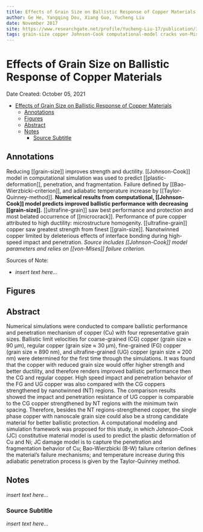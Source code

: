 ```yaml
---
title: Effects of Grain Size on Ballistic Response of Copper Materials
author: Ge He, Yangqing Dou, Xiang Guo, Yucheng Liu
date: November 2017
site: https://www.researchgate.net/profile/Yucheng-Liu-17/publication/322396013_Effects_of_Grain_Size_on_Ballistic_Response_of_Copper_Materials/links/5a5a23130f7e9b5fb3888873/Effects-of-Grain-Size-on-Ballistic-Response-of-Copper-Materials.pdf
tags: grain-size copper Johnson-Cook computational-model cracks von-Mises
---
```

<script type="text/javascript"
        src="https://cdnjs.cloudflare.com/ajax/libs/mathjax/2.7.0/MathJax.js?config=TeX-AMS_CHTML">
</script>
<script type="text/x-mathjax-config">
	MathJax.Ajax.config.path["Extra"] = "https://jmanthony3.github.io/Codes/MathJax/extensions/TeX",
	MathJax.Hub.Config({
		TeX: {
			equationNumbers: {
				autoNumber: "AMS"
			},
			extensions: [
				"[Extra]/Taylor.js",
				"[Extra]/NumericalMethods.js"
			]
		},
		tex2jax: {
			inlineMath: [["$", "$"], ["\\(", "\\)"]],
			blockMath: [["$$", "$$"], ["\\[", "\\]"]],
		},
});
</script>
<!-- %%%%%%%% Document Metadata %%%%%%%% -->
# Effects of Grain Size on Ballistic Response of Copper Materials

Date Created: October 05, 2021

- [Effects of Grain Size on Ballistic Response of Copper Materials](#effects-of-grain-size-on-ballistic-response-of-copper-materials)
	- [Annotations](#annotations)
	- [Figures](#figures)
	- [Abstract](#abstract)
	- [Notes](#notes)
		- [Source Subtitle](#source-subtitle)
<!-- %%%%%%%%%%%%%%%%%%%%%%%%%%%%%% -->





<!-- START WRITING BELOW -->





<!-- %%%%%%%%%%%%%%%%%%%%%%%%%%%%%% -->
## Annotations
Reducing [[grain-size]] improves strength and ductility. [[Johnson-Cook]] model in computational simulation was used to predict [[plastic-deformation]], penetration, and fragmentation. Failure defined by [[Bao-Wierzbicki-criterion]], and adiabatic temperature increase by [[Taylor-Quinney-method]]. **Numerical results from computational, [[Johnson-Cook]] model predicts improved ballistic performance with decreasing [[grain-size]].** [[ultrafine-grain]] saw best performance and protection and most belated occurrence of [[microcrack]]. Performance of pure copper attributed to high ductility: microstructure homogenity. [[ultrafine-grain]] copper saw greatest strength from finest [[grain-size]]. Nanotwinned copper limited by deleterious effects of interface bonding during high-speed impact and penetration.
*Source includes [[Johnson-Cook]] model parameters and relies on [[von-Mises]] failure criterion.*

Sources of Note:
- *insert text here$\dots$*

## Figures

## Abstract
Numerical simulations were conducted to compare ballistic performance and penetration mechanism of copper (Cu) with four representative grain sizes. Ballistic limit velocities for coarse-grained (CG) copper (grain size ≈ 90 μm), regular copper (grain size ≈ 30 μm), fine-grained (FG) copper (grain size ≈ 890 nm), and ultrafine-grained (UG) copper (grain size ≈ 200 nm) were determined for the first time through the simulations. It was found that the copper with reduced grain size would offer higher strength and better ductility, and therefore renders improved ballistic performance then the CG and regular copper. High speed impact and penetration behavior of the FG and UG copper was also compared with the CG coppers strengthened by nanotwinned (NT) regions. The comparison results showed the impact and penetration resistance of UG copper is comparable to the CG copper strengthened by NT regions with the minimum twin spacing. Therefore, besides the NT regions-strengthened copper, the single phase copper with nanoscale grain size could also be a strong candidate material for better ballistic protection. A computational modeling and simulation framework was proposed for this study, in which Johnson-Cook (JC) constitutive material model is used to predict the plastic deformation of Cu and Ni; JC damage model is to capture the penetration and fragmentation behavior of Cu; Bao-Wierzbicki (B-W) failure criterion defines the material’s failure mechanisms; and temperature increase during this adiabatic penetration process is given by the Taylor-Quinney method.

## Notes
*insert text here$\dots$*

### Source Subtitle
*insert text here$\dots$*
<!-- %%%%%%%%%%%%%%%%%%%%%%%%%%%%%% -->





<!-- %%%%%%%% End Document %%%%%%%% -->
